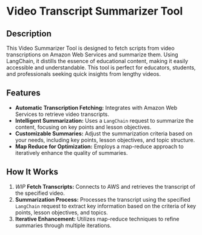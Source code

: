 # Video Transcript Summarizer Tool

## Description
This Video Summarizer Tool is designed to fetch scripts from video transcriptions on Amazon Web Services and summarize them. Using LangChain, it distills the essence of educational content, making it easily accessible and understandable. This tool is perfect for educators, students, and professionals seeking quick insights from lengthy videos.

## Features
- **Automatic Transcription Fetching:** Integrates with Amazon Web Services to retrieve video transcripts.
- **Intelligent Summarization:** Uses a `LangChain` request to summarize the content, focusing on key points and lesson objectives.
- **Customizable Summaries:** Adjust the summarization criteria based on your needs, including key points, lesson objectives, and topic structure.
- **Map Reduce for Optimization:** Employs a map-reduce approach to iteratively enhance the quality of summaries.

## How It Works
1. *WIP* **Fetch Transcripts:** Connects to AWS and retrieves the transcript of the specified video.
2. **Summarization Process:** Processes the transcript using the specified `LangChain` request to extract key information based on the criteria of key points, lesson objectives, and topics.
3. **Iterative Enhancement:** Utilizes map-reduce techniques to refine summaries through multiple iterations.
